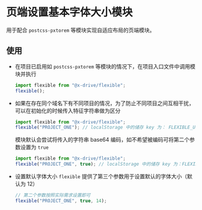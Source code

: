 # 页端设置基本字体大小模块

用于配合 `postcss-pxtorem` 等模块实现自适应布局的页端模块。

## 使用

- 在项目已启用如 `postcss-pxtorem` 等模块的情况下，在项目入口文件中调用模块并执行
    ```javascript
    import flexible from "@x-drive/flexible";
    flexible();
    ```
- 如果在存在同个域名下有不同项目的情况，为了防止不同项目之间互相干扰，可以在初始化的时候传入特征字符串做为区分
    ```javascript
    import flexible from "@x-drive/flexible";
    flexible("PROJECT_ONE"); // localStorage 中的储存 key 为： FLEXIBLE_UFJPSkVDVF9PTkU=_WINDOW_WIDTH
    ```
    模块默认会尝试将传入的字符串 base64 编码，如不希望被编码可将第二个参数设置为 `true`
    ```javascript
    import flexible from "@x-drive/flexible";
    flexible("PROJECT_ONE", true); // localStorage 中的储存 key 为：FLEXIBLE_PROJECT_ONE_WINDOW_WIDTH
    ```
- 设置默认字体大小
    `flexible` 提供了第三个参数用于设置默认的字体大小（默认为 12）
    ```js
    // 第二个参数按照实际需求设置即可
    flexible("PROJECT_ONE", true, 14);
    ```